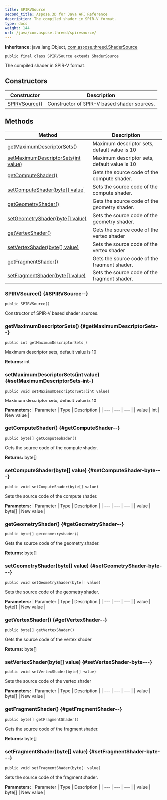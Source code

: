 ```yaml
---
title: SPIRVSource
second_title: Aspose.3D for Java API Reference
description: The compiled shader in SPIR-V format.
type: docs
weight: 144
url: /java/com.aspose.threed/spirvsource/
---
```


**Inheritance:**
java.lang.Object, [com.aspose.threed.ShaderSource](../../com.aspose.threed/shadersource)
```
public final class SPIRVSource extends ShaderSource
```

The compiled shader in SPIR-V format.
## Constructors

| Constructor | Description |
| --- | --- |
| [SPIRVSource()](#SPIRVSource--) | Constructor of SPIR-V based shader sources. |
## Methods

| Method | Description |
| --- | --- |
| [getMaximumDescriptorSets()](#getMaximumDescriptorSets--) | Maximum descriptor sets, default value is 10 |
| [setMaximumDescriptorSets(int value)](#setMaximumDescriptorSets-int-) | Maximum descriptor sets, default value is 10 |
| [getComputeShader()](#getComputeShader--) | Gets the source code of the compute shader. |
| [setComputeShader(byte[] value)](#setComputeShader-byte---) | Sets the source code of the compute shader. |
| [getGeometryShader()](#getGeometryShader--) | Gets the source code of the geometry shader. |
| [setGeometryShader(byte[] value)](#setGeometryShader-byte---) | Sets the source code of the geometry shader. |
| [getVertexShader()](#getVertexShader--) | Gets the source code of the vertex shader |
| [setVertexShader(byte[] value)](#setVertexShader-byte---) | Sets the source code of the vertex shader |
| [getFragmentShader()](#getFragmentShader--) | Gets the source code of the fragment shader. |
| [setFragmentShader(byte[] value)](#setFragmentShader-byte---) | Sets the source code of the fragment shader. |
### SPIRVSource() {#SPIRVSource--}
```
public SPIRVSource()
```


Constructor of SPIR-V based shader sources.

### getMaximumDescriptorSets() {#getMaximumDescriptorSets--}
```
public int getMaximumDescriptorSets()
```


Maximum descriptor sets, default value is 10

**Returns:**
int
### setMaximumDescriptorSets(int value) {#setMaximumDescriptorSets-int-}
```
public void setMaximumDescriptorSets(int value)
```


Maximum descriptor sets, default value is 10

**Parameters:**
| Parameter | Type | Description |
| --- | --- | --- |
| value | int | New value |

### getComputeShader() {#getComputeShader--}
```
public byte[] getComputeShader()
```


Gets the source code of the compute shader.

**Returns:**
byte[]
### setComputeShader(byte[] value) {#setComputeShader-byte---}
```
public void setComputeShader(byte[] value)
```


Sets the source code of the compute shader.

**Parameters:**
| Parameter | Type | Description |
| --- | --- | --- |
| value | byte[] | New value |

### getGeometryShader() {#getGeometryShader--}
```
public byte[] getGeometryShader()
```


Gets the source code of the geometry shader.

**Returns:**
byte[]
### setGeometryShader(byte[] value) {#setGeometryShader-byte---}
```
public void setGeometryShader(byte[] value)
```


Sets the source code of the geometry shader.

**Parameters:**
| Parameter | Type | Description |
| --- | --- | --- |
| value | byte[] | New value |

### getVertexShader() {#getVertexShader--}
```
public byte[] getVertexShader()
```


Gets the source code of the vertex shader

**Returns:**
byte[]
### setVertexShader(byte[] value) {#setVertexShader-byte---}
```
public void setVertexShader(byte[] value)
```


Sets the source code of the vertex shader

**Parameters:**
| Parameter | Type | Description |
| --- | --- | --- |
| value | byte[] | New value |

### getFragmentShader() {#getFragmentShader--}
```
public byte[] getFragmentShader()
```


Gets the source code of the fragment shader.

**Returns:**
byte[]
### setFragmentShader(byte[] value) {#setFragmentShader-byte---}
```
public void setFragmentShader(byte[] value)
```


Sets the source code of the fragment shader.

**Parameters:**
| Parameter | Type | Description |
| --- | --- | --- |
| value | byte[] | New value |

